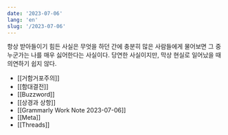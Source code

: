 ```yaml
---
date: '2023-07-06'
lang: 'en'
slug: '/2023-07-06'
---
```


항상 받아들이기 힘든 사실은 무엇을 하던 간에 충분히 많은 사람들에게 물어보면 그 중 누군가는 나를 매우 싫어한다는 사실이다. 당연한 사실이지만, 막상 현실로 일어났을 때 의연하기 쉽지 않다.

- [[거함거포주의]]
- [[함대결전]]
- [[Buzzword]]
- [[상경과 상항]]
- [[Grammarly Work Note 2023-07-06]]
- [[Meta]]
- [[Threads]]
